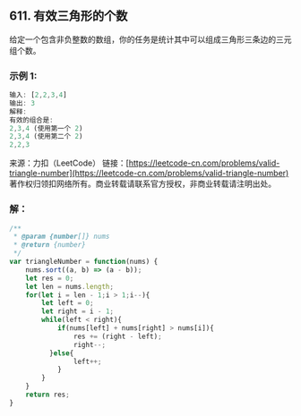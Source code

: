 ## 611. 有效三角形的个数

给定一个包含非负整数的数组，你的任务是统计其中可以组成三角形三条边的三元组个数。

### 示例 1:
```js
输入: [2,2,3,4]
输出: 3
解释:
有效的组合是: 
2,3,4 (使用第一个 2)
2,3,4 (使用第二个 2)
2,2,3
```

来源：力扣（LeetCode）
链接：[https://leetcode-cn.com/problems/valid-triangle-number](https://leetcode-cn.com/problems/valid-triangle-number)
著作权归领扣网络所有。商业转载请联系官方授权，非商业转载请注明出处。

### 解：
```js
/**
 * @param {number[]} nums
 * @return {number}
 */
var triangleNumber = function(nums) {
	nums.sort((a, b) => (a - b));
	let res = 0;
	let len = nums.length;
	for(let i = len - 1;i > 1;i--){
		let left = 0;
		let right = i - 1;
		while(left < right){
			if(nums[left] + nums[right] > nums[i]){
				res += (right - left);
				right--;
		  }else{
				left++;
			}
		}
	}
	return res;
}
```